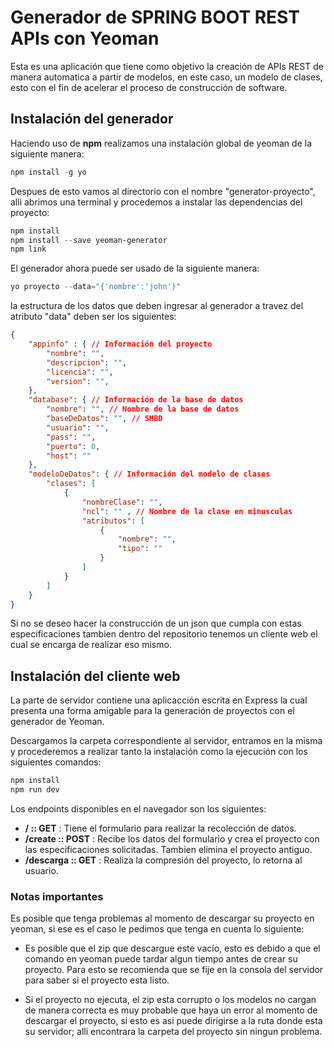 # Generador de SPRING BOOT REST APIs con Yeoman

Esta es una aplicación que tiene como objetivo la creación de APIs REST de manera automatica a partir de modelos, en este caso, un modelo de clases, esto con el fin de acelerar el proceso de construcción de software.

## Instalación del generador

Haciendo uso de **npm** realizamos una instalación global de yeoman de la siguiente manera:

```PowerShell
npm install -g yo
```

Despues de esto vamos al directorio con el nombre "generator-proyecto", alli abrimos una terminal y procedemos a instalar las dependencias del proyecto:

```PowerShell
npm install
npm install --save yeoman-generator
npm link
```

El generador ahora puede ser usado de la siguiente manera:

```PowerShell
yo proyecto --data="{'nombre':'john'}"
```

la estructura de los datos que deben ingresar al generador a travez del atributo "data" deben ser los siguientes:

```JSON
{
    "appinfo" : { // Información del proyecto
        "nombre": "",
        "descripcion": "",
        "licencia": "",
        "version": "",
    },
    "database": { // Información de la base de datos
        "nombre": "", // Nombre de la base de datos
        "baseDeDatos": "", // SMBD
        "usuario": "",
        "pass": "",
        "puerto": 0,
        "host": ""
    },
    "modeloDeDatos": { // Información del modelo de clases
        "clases": [
            {
                "nombreClase": "",
                "ncl": "" , // Nombre de la clase en minusculas
                "atributos": [
                    {
                        "nombre": "",
                        "tipo": ""
                    }
                ]
            }
        ]
    }
}
```

Si no se deseo hacer la construcción de un json que cumpla con estas especificaciones tambien dentro del repositorio tenemos un cliente web el cual se encarga de realizar eso mismo.

## Instalación del cliente web

La parte de servidor contiene una aplicacción escrita en Express la cual presenta una forma amigable para la generación de proyectos con el generador de Yeoman.

Descargamos la carpeta correspondiente al servidor, entramos en la misma y procederemos a realizar tanto la instalación como la ejecución con los siguientes comandos:

```PowerShell
npm install
npm run dev
```

Los endpoints disponibles en el navegador son los siguientes:

- **/ :: GET** : Tiene el formulario para realizar la recolección de datos.
- **/create :: POST** : Recibe los datos del formulario y crea el proyecto con las especificaciones solicitadas.
Tambien elimina el proyecto antiguo.
- **/descarga :: GET** : Realiza la compresión del proyecto, lo retorna al usuario.

### Notas importantes

Es posible que tenga problemas al momento de descargar su proyecto en yeoman, si ese es el caso le pedimos que tenga en cuenta lo siguiente:

- Es posible que el zip que descargue este vacío, esto es debido a que el comando en yeoman puede tardar algun tiempo antes de crear su proyecto. Para esto se recomienda que se fije en la consola del servidor para saber si el proyecto esta listo.

- Si el proyecto no ejecuta, el zip esta corrupto o los modelos no cargan de manera correcta es muy probable que haya un error al momento de descargar el proyecto, si esto es asi puede dirigirse a la ruta donde esta su servidor; alli encontrara la carpeta del proyecto sin ningun problema.
